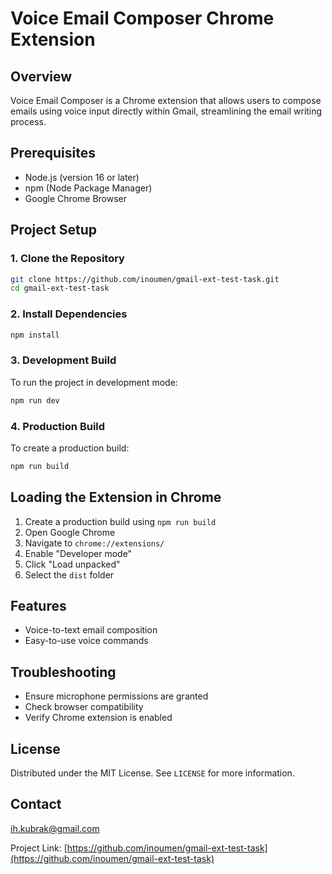 # Voice Email Composer Chrome Extension

## Overview
Voice Email Composer is a Chrome extension that allows users to compose emails using voice input directly within Gmail, streamlining the email writing process.

## Prerequisites
- Node.js (version 16 or later)
- npm (Node Package Manager)
- Google Chrome Browser

## Project Setup

### 1. Clone the Repository
```bash
git clone https://github.com/inoumen/gmail-ext-test-task.git
cd gmail-ext-test-task
```

### 2. Install Dependencies
```bash
npm install
```

### 3. Development Build
To run the project in development mode:
```bash
npm run dev
```

### 4. Production Build
To create a production build:
```bash
npm run build
```

## Loading the Extension in Chrome

1. Create a production build using `npm run build`
2. Open Google Chrome
3. Navigate to `chrome://extensions/`
4. Enable "Developer mode"
5. Click "Load unpacked"
6. Select the `dist` folder

## Features
- Voice-to-text email composition
- Easy-to-use voice commands

## Troubleshooting
- Ensure microphone permissions are granted
- Check browser compatibility
- Verify Chrome extension is enabled

## License
Distributed under the MIT License. See `LICENSE` for more information.

## Contact
ih.kubrak@gmail.com

Project Link: [https://github.com/inoumen/gmail-ext-test-task](https://github.com/inoumen/gmail-ext-test-task)
